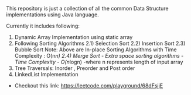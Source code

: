 This repository is just a collection of all the common Data Structure implementations using Java language.

Currently it includes following:

1) Dynamic Array Implementation using static array
2) Following Sorting Algorithms
 2.1) Selection Sort
 2.2) Insertion Sort 
 2.3) Bubble Sort
 Note: Above are In-place Sorting Algorithms with Time Complexity : O(n*n)
 2.4) Merge Sort - Extra space sorting algorithms - Time Complexity - O(n*logn)
-where n represents length of input array
3) Tree Traversals: Inorder , Preorder and Post order
4) LinkedList Implementation
-  Checkout this link: https://leetcode.com/playground/68dFsjjE

